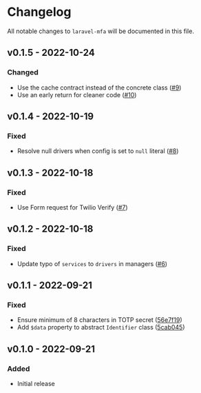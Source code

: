 # Changelog

All notable changes to `laravel-mfa` will be documented in this file.

## v0.1.5 - 2022-10-24

### Changed
- Use the cache contract instead of the concrete class ([#9](https://github.com/worksome/laravel-mfa/pull/9))
- Use an early return for cleaner code ([#10](https://github.com/worksome/laravel-mfa/pull/10))

## v0.1.4 - 2022-10-19

### Fixed
- Resolve null drivers when config is set to `null` literal ([#8](https://github.com/worksome/laravel-mfa/pull/8))

## v0.1.3 - 2022-10-18

### Fixed
- Use Form request for Twilio Verify ([#7](https://github.com/worksome/laravel-mfa/pull/7))

## v0.1.2 - 2022-10-18

### Fixed
- Update typo of `services` to `drivers` in managers ([#6](https://github.com/worksome/laravel-mfa/pull/6))

## v0.1.1 - 2022-09-21

### Fixed
- Ensure minimum of 8 characters in TOTP secret ([56e7f19](https://github.com/worksome/laravel-mfa/commit/56e7f19a409fde8556253c6e362d1fcb599174d7))
- Add `$data` property to abstract `Identifier` class ([5cab045](https://github.com/worksome/laravel-mfa/commit/5cab045677848417fd028068bf3e36760a58720d))

## v0.1.0 - 2022-09-21

### Added
- Initial release
